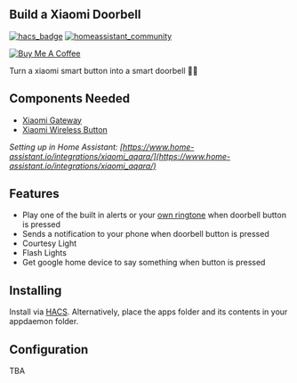 
## Build a Xiaomi Doorbell 
[![hacs_badge](https://img.shields.io/badge/HACS-Default-orange.svg)](https://github.com/custom-components/hacs) [![homeassistant_community](https://img.shields.io/badge/HA%20community-forum-brightgreen)](https://community.home-assistant.io/) 

<a href="https://www.buymeacoffee.com/so3n" target="_blank"><img src="https://www.buymeacoffee.com/assets/img/custom_images/orange_img.png" alt="Buy Me A Coffee" style="height: auto !important;width: auto !important;" ></a>

Turn a xiaomi smart button into a smart doorbell  🚪🔔

## Components Needed
* [Xiaomi Gateway](https://www.gearbest.com/living-appliances/pp_344667.html](https://www.gearbest.com/living-appliances/pp_344667.html))
* [Xiaomi Wireless Button]([https://www.gearbest.com/smart-home-controls/pp_009395405312.html?wid=1349303](https://www.gearbest.com/smart-home-controls/pp_009395405312.html?wid=1349303))

_Setting up in Home Assistant: [https://www.home-assistant.io/integrations/xiaomi_aqara/](https://www.home-assistant.io/integrations/xiaomi_aqara/)_

## Features
* Play one of the built in alerts or your [own ringtone](https://www.home-assistant.io/integrations/xiaomi_aqara/#services) when doorbell button is pressed
* Sends a notification to your phone when doorbell button is pressed
* Courtesy Light
* Flash Lights
* Get google home device to say something when button is pressed

## Installing

Install via [HACS](https://hacs.xyz/). Alternatively, place the apps folder and its contents in your appdaemon folder.

## Configuration
TBA
